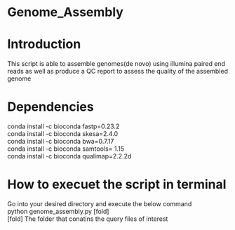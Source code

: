 # Genome_Assembly
# Introduction
This script is able to assemble genomes(de novo) using illumina paired end reads as well as produce a QC report to assess the quality of the assembled \
genome

# Dependencies
conda install -c bioconda fastp=0.23.2 \
conda install -c bioconda skesa=2.4.0\
conda install -c bioconda bwa=0.7.17\
conda install -c bioconda samtools= 1.15\
conda install -c bioconda qualimap=2.2.2d

# How to execuet the script in terminal
Go into your desired directory and execute the below command\
python genome_assembly.py [fold]\
[fold] The folder that conatins the query files of interest

